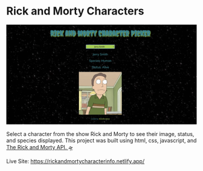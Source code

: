 # Rick and Morty Characters

![Rick and Morty character info website with a black starry background, and image of a character from the show with brown hair and a green shirt](sitesnapshot.webp "Rick and Morty Character Info Website")

Select a character from the show Rick and Morty to see their image, status, and species displayed. This project was built using html, css, javascript, and [The Rick and Morty API. ](https://rickandmortyapi.com/) 🛸

Live Site: https://rickandmortycharacterinfo.netlify.app/
